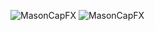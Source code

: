 ![MasonCapFX](https://www.tradingview.com/x/i1u19Q2e/ "MasonCapFX")
![MasonCapFX](https://www.tradingview.com/x/keHci84Z/ "MasonCapFX")

